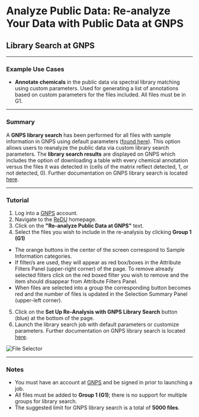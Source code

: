 # Analyze Public Data: Re-analyze Your Data with Public Data at GNPS

## Library Search at GNPS
___

### Example Use Cases
* **Annotate chemicals** in the public data via spectral library matching using custom parameters. Used for generating a list of annotations based on custom parameters for the files included. All files must be in G1.

___

### Summary
A **GNPS library search** has been performed for all files with sample information in GNPS using default parameters ([found here](https://redu.ucsd.edu/compoundslist)). This option allows users to reanalyze the public data via custom library search parameters. The **library search results** are displayed on GNPS which includes the option of downloading a table with every chemical annotation versus the files it was detected in (cells of the matrix reflect detected, 1, or not detected, 0). Further documentation on GNPS library search is located [here](https://ccms-ucsd.github.io/GNPSDocumentation/).

___

### Tutorial
 1. Log into a [GNPS](https://gnps.ucsd.edu/ProteoSAFe/static/gnps-splash.jsp) account.
 2. Navigate to the [ReDU](https://redu.ucsd.edu/) homepage.
 3. Click on the **"Re-analyze Public Data at GNPS"** text.
 4. Select the files you wish to include in the re-analysis by clicking **Group 1 (G1)**
   * The orange buttons in the center of the screen correspond to Sample Information categories.
   * If filter/s are used, they will appear as red box/boxes in the Attribute Filters Panel (upper-right corner) of the page. To remove already selected filters click on the red boxed filter you wish to remove and the item should disappear from Attribute Filters Panel.
   * When files are selected into a group the corresponding button becomes red and the number of files is updated in the Selection Summary Panel (upper-left corner).
 5. Click on the **Set Up Re-Analysis with GNPS Library Search** button (blue) at the bottom of the page.
 6. Launch the library search job with default parameters or customize parameters. Further documentation on GNPS library search is located [here](https://ccms-ucsd.github.io/GNPSDocumentation/).

![File Selector](images/File_Selector.gif)

___

### Notes
 * You must have an account at [GNPS](https://gnps.ucsd.edu/ProteoSAFe/static/gnps-splash.jsp) and be signed in prior to launching a job.
 * All files must be added to **Group 1 (G1)**; there is no support for multiple groups for library search.
 * The suggested limit for GNPS library search is a total of **5000 files**.
